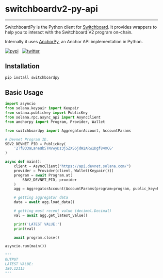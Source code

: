 # switchboardv2-py-api

---

SwitchboardPy is the Python client for [Switchboard](https://docs.switchboard.xyz/introduction). It provides wrappers to help you to interact with the Switchboard V2 program on-chain.

Internally it uses [AnchorPy](https://kevinheavey.github.io/anchorpy/), an Anchor API implementation in Python.

[![pypi](https://badgen.net/pypi/v/switchboardpy)](https://pypi.python.org/pypi/switchboardpy)&nbsp;&nbsp;
[![twitter](https://badgen.net/twitter/follow/switchboardxyz)](https://twitter.com/switchboardxyz)&nbsp;&nbsp;

## Installation

```sh
pip install switchboardpy
```

## Basic Usage

```python
import asyncio
from solana.keypair import Keypair
from solana.publickey import PublicKey
from solana.rpc.async_api import AsyncClient
from anchorpy import Program, Provider, Wallet

from switchboardpy import AggregatorAccount, AccountParams

# Devnet Program ID.
SBV2_DEVNET_PID = PublicKey(
    '2TfB33aLaneQb5TNVwyDz3jSZXS6jdW2ARw1Dgf84XCG'
)

async def main():
    client = AsyncClient("https://api.devnet.solana.com/")
    provider = Provider(client, Wallet(Keypair()))
    program = await Program.at(
        SBV2_DEVNET_PID, provider
    )
    agg = AggregatorAccount(AccountParams(program=program, public_key=PublicKey("88FX4tBstuwBPNhQU4EEBoPX35neSu4Le9zDSwtPRRQz")))

    # getting aggregator data
    data = await agg.load_data()

    # getting most recent value (decimal.Decimal)
    val = await agg.get_latest_value()

    print('LATEST VALUE:')
    print(val)

    await program.close()

asyncio.run(main())

"""
OUTPUT
LATEST VALUE:
180.12115
"""

```
